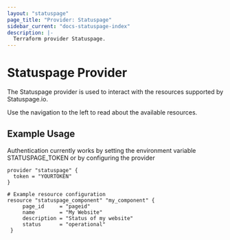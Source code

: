 ```yaml
---
layout: "statuspage"
page_title: "Provider: Statuspage"
sidebar_current: "docs-statuspage-index"
description: |-
  Terraform provider Statuspage.
---
```


# Statuspage Provider

The Statuspage provider is used to interact with the resources supported by Statuspage.io.



Use the navigation to the left to read about the available resources.

## Example Usage

Authentication currently works by setting the environment variable STATUSPAGE_TOKEN or by configuring the provider
 
```hcl
provider "statuspage" {
  token = "YOURTOKEN"
}

# Example resource configuration
resource "statuspage_component" "my_component" {
     page_id     = "pageid"
     name        = "My Website"
     description = "Status of my website"
     status      = "operational"
 }
```
